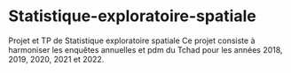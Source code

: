 # Statistique-exploratoire-spatiale
Projet et TP de Statistique exploratoire spatiale
Ce projet consiste à harmoniser les enquêtes annuelles et pdm du Tchad pour les années 2018, 2019, 2020, 2021 et 2022.
